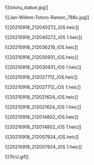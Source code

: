 ![[totoru_statue.jpg]]

![[Jan-Willem-Totoro-Ramen_788x.jpg]]

![[20210918_212040272_iOS.heic]]

![[20210918_212040272_iOS 1.heic]]

![[20210918_212036219_iOS.heic]]

![[20210918_212030931_iOS.heic]]

![[20210918_212030931_iOS 1.heic]]

![[20210918_212027712_iOS.heic]]

![[20210918_212027712_iOS 1.heic]]

![[20210918_212021624_iOS.heic]]

![[20210918_212021624_iOS 1.heic]]

![[20210918_212014802_iOS.heic]]

![[20210918_212014802_iOS 1.heic]]

![[20210918_212007924_iOS.heic]]

![[20210918_212007924_iOS 1.heic]]

![[1fcU.gif]]